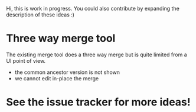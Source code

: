 Hi, this is work in progress. You could also contribute by expanding the description of these ideas :) 

# Three way merge tool

The existing merge tool does a three way merge but is quite limited from a UI point of view.
 - the common ancestor version is not shown
 - we cannot edit in-place the merge

# See the issue tracker for more ideas!
